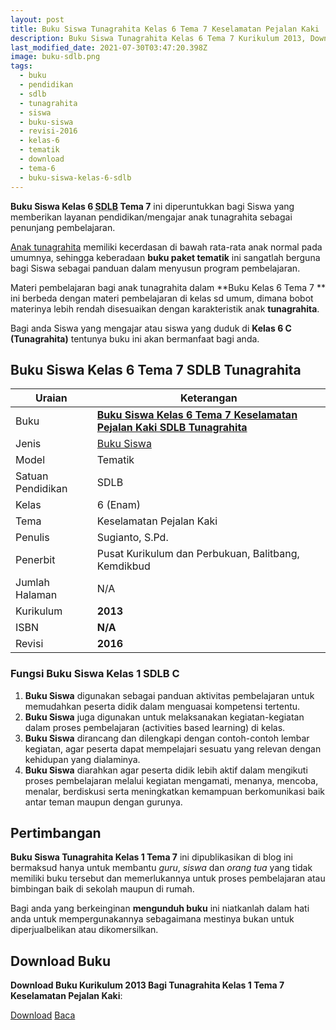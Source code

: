 ```yaml
---
layout: post
title: Buku Siswa Tunagrahita Kelas 6 Tema 7 Keselamatan Pejalan Kaki
description: Buku Siswa Tunagrahita Kelas 6 Tema 7 Kurikulum 2013, Download buku Kelas 6 Tema 7 Keselamatan Pejalan Kaki bagi tunagrahita
last_modified_date: 2021-07-30T03:47:20.398Z
image: buku-sdlb.png
tags:
  - buku
  - pendidikan
  - sdlb
  - tunagrahita
  - siswa
  - buku-siswa
  - revisi-2016
  - kelas-6
  - tematik
  - download
  - tema-6
  - buku-siswa-kelas-6-sdlb
---
```


**Buku Siswa Kelas 6 <abbr title="Sekolah Dasar Luar Biasa">SDLB</abbr> Tema 7** ini diperuntukkan bagi Siswa yang memberikan layanan pendidikan/mengajar anak tunagrahita sebagai penunjang pembelajaran.

[Anak tunagrahita](/teori/tunagrahita "Apa itu Tunagrahita") memiliki kecerdasan di bawah rata-rata anak normal pada umumnya, sehingga keberadaan **buku paket tematik** ini sangatlah berguna bagi Siswa sebagai panduan dalam menyusun program pembelajaran.

Materi pembelajaran bagi anak tunagrahita dalam **Buku Kelas 6 Tema 7 ** ini berbeda dengan materi pembelajaran di kelas sd umum, dimana bobot materinya lebih rendah disesuaikan dengan karakteristik anak **tunagrahita**.

Bagi anda Siswa yang mengajar atau siswa yang duduk di **Kelas 6 C (Tunagrahita)** tentunya buku ini akan bermanfaat bagi anda.

## Buku Siswa Kelas 6 Tema 7 SDLB Tunagrahita  

|Uraian|Keterangan|
| --- | --- |
|Buku|<a href="/bse/buku-siswa-tunagrahita-kelas-6-tema-7-keselamatan-pejalan-kaki" title="Buku Siswa Kelas 6 Tema 7 Keselamatan Pejalan Kaki SDLB Tunagrahita"><strong>Buku Siswa Kelas 6 Tema 7 Keselamatan Pejalan Kaki SDLB Tunagrahita</strong></a>|
|Jenis|<a href="/bse" title="Buku Siswa" target="_blank">Buku Siswa</a>|
|Model|Tematik|
|Satuan Pendidikan|SDLB|
|Kelas|6 (Enam)|
|Tema|Keselamatan Pejalan Kaki|
|Penulis| Sugianto, S.Pd.|
|Penerbit|Pusat Kurikulum dan Perbukuan, Balitbang, Kemdikbud|
|Jumlah Halaman|N/A|
|Kurikulum|<strong>2013</strong>|
|ISBN|<strong>N/A</strong>|
|Revisi|<strong>2016</strong>|


### Fungsi Buku Siswa Kelas 1 SDLB C
1. **Buku Siswa**  digunakan sebagai panduan aktivitas pembelajaran untuk memudahkan peserta didik dalam menguasai kompetensi tertentu.
2. **Buku Siswa**  juga digunakan untuk melaksanakan kegiatan-kegiatan dalam proses pembelajaran (activities based learning) di kelas.
3. **Buku Siswa** dirancang dan dilengkapi dengan contoh-contoh lembar kegiatan, agar peserta dapat mempelajari sesuatu yang relevan dengan kehidupan yang dialaminya.
4. **Buku Siswa** diarahkan agar peserta didik lebih aktif dalam mengikuti proses pembelajaran melalui kegiatan mengamati, menanya, mencoba, menalar, berdiskusi serta meningkatkan kemampuan berkomunikasi baik antar teman maupun dengan gurunya.


## Pertimbangan
**Buku Siswa Tunagrahita Kelas 1 Tema 7** ini dipublikasikan di blog ini bermaksud hanya untuk membantu _guru_, _siswa_ dan _orang tua_ yang tidak memiliki buku tersebut dan memerlukannya untuk proses pembelajaran atau bimbingan baik di sekolah maupun di rumah.

Bagi anda yang berkeinginan <b>mengunduh buku</b> ini niatkanlah dalam hati anda untuk mempergunakannya sebagaimana mestinya bukan untuk diperjualbelikan atau dikomersilkan.
  
## Download Buku
**Download Buku Kurikulum 2013 Bagi Tunagrahita Kelas 1 Tema 7 Keselamatan Pejalan Kaki**:
<p class="center"><a class="button download" href="https://docs.google.com/uc?export=download&id=1CwCqZcBfVNog-Huu8O5LAVndTDpsv0Xp" rel="nofollow" target="_blank" title="Download Buku Siswa Tunagrahita Kelas 1 Tema 7 Keselamatan Pejalan Kaki">Download</a>
<a class="button demo open-dialog" href="https://drive.google.com/file/d/1CwCqZcBfVNog-Huu8O5LAVndTDpsv0Xp/preview" rel="nofollow" target="_blank" title="Baca Buku Siswa Tunagrahita Kelas 1 Tema 7 Keselamatan Pejalan Kaki">Baca</a></p>
